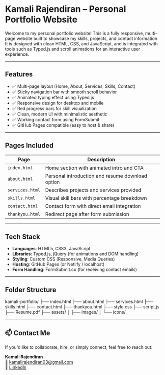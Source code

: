 # Kamali Rajendiran – Personal Portfolio Website

Welcome to my personal portfolio website! This is a fully responsive, multi-page website built to showcase my skills, projects, and contact information. It is designed with clean HTML, CSS, and JavaScript, and is integrated with tools such as Typed.js and scroll animations for an interactive user experience.

---

## Features

- ✅ Multi-page layout (Home, About, Services, Skills, Contact)
- ✅ Sticky navigation bar with smooth scroll behavior
- ✅ Animated typing effect using Typed.js
- ✅ Responsive design for desktop and mobile
- ✅ Red progress bars for skill visualization
- ✅ Clean, modern UI with minimalistic aesthetic
- ✅ Working contact form using FormSubmit
- ✅ GitHub Pages compatible (easy to host & share)

---

## Pages Included

| Page      | Description                                           |
|-----------|-------------------------------------------------------|
| `index.html`  | Home section with animated intro and CTA           |
| `about.html`  | Personal introduction and resume download option   |
| `services.html` | Describes projects and services provided         |
| `skills.html`  | Visual skill bars with percentage breakdown       |
| `contact.html` | Contact form with direct email integration        |
| `thankyou.html`| Redirect page after form submission               |

---

##  Tech Stack

- **Languages**: HTML5, CSS3, JavaScript
- **Libraries**: Typed.js, jQuery (for animations and DOM handling)
- **Styling**: Custom CSS (Responsive, Media Queries)
- **Hosting**: GitHub Pages (or Netlify / localhost)
- **Form Handling**: FormSubmit.co (for receiving contact emails)

---

## Folder Structure
kamali-portfolio/
├── index.html
├── about.html
├── services.html
├── skills.html
├── contact.html
├── thankyou.html
├── style.css
├── script.js
├── Resume.pdf
├── assets/
│ ├── images/
│ └── icons/


---

## 📫 Contact Me

If you'd like to collaborate, hire, or simply connect, feel free to reach out:

**Kamali Rajendiran**  
📧 kamalirajendiran03@gmail.com  
🔗 [LinkedIn](https://www.linkedin.com/in/kamali-rajendiran2003/)  






